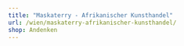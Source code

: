 ```yaml
---
title: "Maskaterry - Afrikanischer Kunsthandel"
url: /wien/maskaterry-afrikanischer-kunsthandel/
shop: Andenken
---
```

